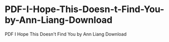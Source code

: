 # PDF-I-Hope-This-Doesn-t-Find-You-by-Ann-Liang-Download
PDF I Hope This Doesn't Find You by Ann Liang Download
